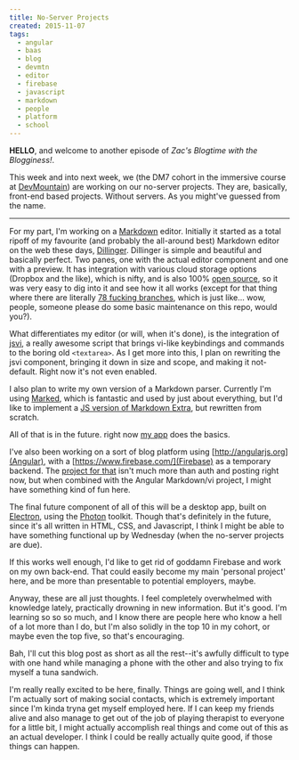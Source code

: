 ```yaml
---
title: No-Server Projects
created: 2015-11-07
tags:
  - angular
  - baas
  - blog
  - devmtn
  - editor
  - firebase
  - javascript
  - markdown
  - people
  - platform
  - school
---
```


__HELLO__, and welcome to another episode of *Zac's Blogtime with the
Blogginess!*.

This week and into next week, we (the DM7 cohort in the immersive course at
[DevMountain](http://devmounta.in)) are working on our no-server projects.
They are, basically, front-end based projects. Without servers. As you
might've guessed from the name.

----------

For my part, I'm working on a
[Markdown](https://daringfireball.net/projects/markdown/) editor. Initially it
started as a total ripoff of my favourite (and probably the all-around best)
Markdown editor on the web these days, [Dillinger](http://dillinger.io).
Dillinger is simple and beautiful and basically perfect. Two panes, one with
the actual editor component and one with a preview. It has integration with
various cloud storage options (Dropbox and the like), which is nifty, and is
also 100% [open source](https://github.com/joemccann/dillinger), so it was
very easy to dig into it and see how it all works (except for that thing where
there are literally [78 fucking
branches](https://github.com/joemccann/dillinger/branches), which is just
like... wow, people, someone please do some basic maintenance on this repo,
would you?).

What differentiates my editor (or will, when it's done), is the integration of
[jsvi](http://gpl.internetconnection.net/vi/), a really awesome script that
brings vi-like keybindings and commands to the boring old `<textarea>`. As I
get more into this, I plan on rewriting the jsvi component, bringing it down
in size and scope, and making it not-default. Right now it's not even enabled.

I also plan to write my own version of a Markdown parser. Currently I'm using
[Marked](https://github.com/chjj/marked), which is fantastic and used by just
about everything, but I'd like to implement a [JS version of Markdown
Extra](https://github.com/tanakahisateru/js-markdown-extra), but rewritten
from scratch.

All of that is in the future. right now [my
app](https://github.com/zacanger/markvi) does the basics.

I've also been working on a sort of blog platform using
[http://angularjs.org](Angular), with a [https://www.firebase.com/](Firebase)
as a temporary backend. The [project for
that](https://github.com/zacanger/44y) isn't much more than auth and posting
right now, but when combined with the Angular Markdown/vi project, I might
have something kind of fun here.

The final future component of all of this will be a desktop app, built on
[Electron](http://electron.atom.io/), using the
[Photon](http://photonkit.com/) toolkit. Though that's definitely in the
future, since it's all written in HTML, CSS, and Javascript, I think I might
be able to have something functional up by Wednesday (when the no-server
projects are due).

If this works well enough, I'd like to get rid of goddamn Firebase and work on
my own back-end. That could easily become my main 'personal project' here, and
be more than presentable to potential employers, maybe.

Anyway, these are all just thoughts. I feel completely overwhelmed with
knowledge lately, practically drowning in new information. But it's good. I'm
learning so so so much, and I know there are people here who know a hell of a
lot more than I do, but I'm also solidly in the top 10 in my cohort, or maybe
even the top five, so that's encouraging.

Bah, I'll cut this blog post as short as all the rest--it's awfully difficult
to type with one hand while managing a phone with the other and also trying to
fix myself a tuna sandwich.

I'm really really excited to be here, finally. Things are going well, and I
think I'm actually sort of making social contacts, which is extremely
important since I'm kinda tryna get myself employed here. If I can keep my
friends alive and also manage to get out of the job of playing therapist to
everyone for a little bit, I might actually accomplish real things and come
out of this as an actual developer. I think I could be really actually quite
good, if those things can happen.
